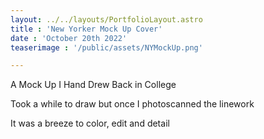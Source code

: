 ```yaml
---
layout: ../../layouts/PortfolioLayout.astro
title : 'New Yorker Mock Up Cover'
date : 'October 20th 2022'
teaserimage : '/public/assets/NYMockUp.png'

---
```


A Mock Up I Hand Drew Back in College

Took a while to draw but once I photoscanned the linework

It was a breeze to color, edit and detail